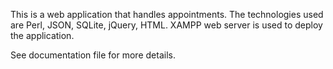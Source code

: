 This is a web application that handles appointments.
The technologies used are Perl, JSON, SQLite, jQuery, HTML.
XAMPP web server is used to deploy the application.

See documentation file for more details.
